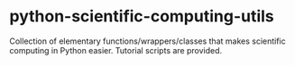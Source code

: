 # python-scientific-computing-utils
Collection of elementary functions/wrappers/classes that makes scientific  computing in Python easier. Tutorial scripts are provided.
